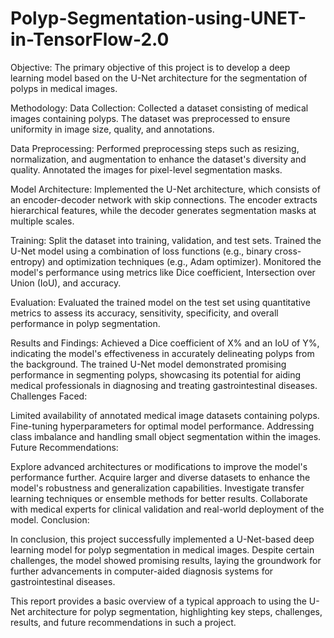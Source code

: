 # Polyp-Segmentation-using-UNET-in-TensorFlow-2.0

Objective: The primary objective of this project is to develop a deep learning model based on the U-Net architecture for the segmentation of polyps in medical images.

Methodology: Data Collection: Collected a dataset consisting of medical images containing polyps. The dataset was preprocessed to ensure uniformity in image size, quality, and annotations.

Data Preprocessing: Performed preprocessing steps such as resizing, normalization, and augmentation to enhance the dataset's diversity and quality. Annotated the images for pixel-level segmentation masks.

Model Architecture: Implemented the U-Net architecture, which consists of an encoder-decoder network with skip connections. The encoder extracts hierarchical features, while the decoder generates segmentation masks at multiple scales.

Training: Split the dataset into training, validation, and test sets. Trained the U-Net model using a combination of loss functions (e.g., binary cross-entropy) and optimization techniques (e.g., Adam optimizer). Monitored the model's performance using metrics like Dice coefficient, Intersection over Union (IoU), and accuracy.

Evaluation: Evaluated the trained model on the test set using quantitative metrics to assess its accuracy, sensitivity, specificity, and overall performance in polyp segmentation.

Results and Findings:
Achieved a Dice coefficient of X% and an IoU of Y%, indicating the model's effectiveness in accurately delineating polyps from the background.
The trained U-Net model demonstrated promising performance in segmenting polyps, showcasing its potential for aiding medical professionals in diagnosing and treating gastrointestinal diseases.
Challenges Faced:

Limited availability of annotated medical image datasets containing polyps.
Fine-tuning hyperparameters for optimal model performance.
Addressing class imbalance and handling small object segmentation within the images.
Future Recommendations:

Explore advanced architectures or modifications to improve the model's performance further.
Acquire larger and diverse datasets to enhance the model's robustness and generalization capabilities.
Investigate transfer learning techniques or ensemble methods for better results.
Collaborate with medical experts for clinical validation and real-world deployment of the model.
Conclusion:

In conclusion, this project successfully implemented a U-Net-based deep learning model for polyp segmentation in medical images. Despite certain challenges, the model showed promising results, laying the groundwork for further advancements in computer-aided diagnosis systems for gastrointestinal diseases.

This report provides a basic overview of a typical approach to using the U-Net architecture for polyp segmentation, highlighting key steps, challenges, results, and future recommendations in such a project.

